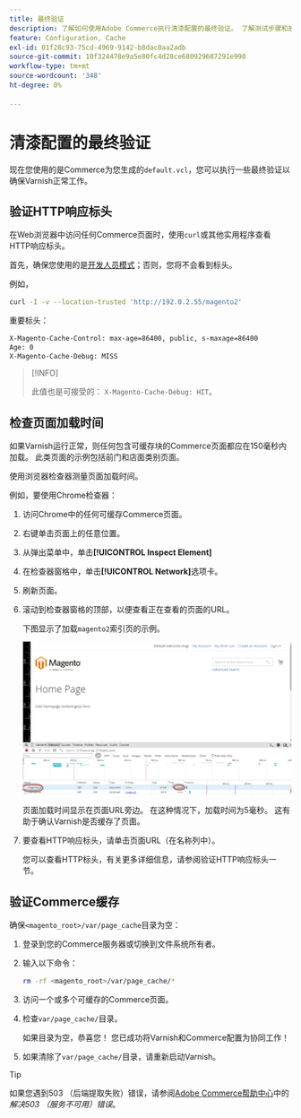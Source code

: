 ```yaml
---
title: 最终验证
description: 了解如何使用Adobe Commerce执行清漆配置的最终验证。 了解测试步骤和故障排除技术。
feature: Configuration, Cache
exl-id: 01f28c93-75cd-4969-9142-b8dac0aa2adb
source-git-commit: 10f324478e9a5e80fc4d28ce680929687291e990
workflow-type: tm+mt
source-wordcount: '348'
ht-degree: 0%

---
```


# 清漆配置的最终验证

现在您使用的是Commerce为您生成的`default.vcl`，您可以执行一些最终验证以确保Varnish正常工作。

## 验证HTTP响应标头

在Web浏览器中访问任何Commerce页面时，使用`curl`或其他实用程序查看HTTP响应标头。

首先，确保您使用的是[开发人员模式](../cli/set-mode.md#change-to-developer-mode)；否则，您将不会看到标头。

例如，

```bash
curl -I -v --location-trusted 'http://192.0.2.55/magento2'
```

重要标头：

```
X-Magento-Cache-Control: max-age=86400, public, s-maxage=86400
Age: 0
X-Magento-Cache-Debug: MISS
```

>[!INFO]
>
>此值也是可接受的： `X-Magento-Cache-Debug: HIT`。

## 检查页面加载时间

如果Varnish运行正常，则任何包含可缓存块的Commerce页面都应在150毫秒内加载。 此类页面的示例包括前门和店面类别页面。

使用浏览器检查器测量页面加载时间。

例如，要使用Chrome检查器：

1. 访问Chrome中的任何可缓存Commerce页面。
1. 右键单击页面上的任意位置。
1. 从弹出菜单中，单击&#x200B;**[!UICONTROL Inspect Element]**
1. 在检查器窗格中，单击&#x200B;**[!UICONTROL Network]**&#x200B;选项卡。
1. 刷新页面。
1. 滚动到检查器窗格的顶部，以便查看正在查看的页面的URL。

   下图显示了加载`magento2`索引页的示例。

   ![单击您正在查看的页面](../../assets/configuration/varnish-inspector.png)

   页面加载时间显示在页面URL旁边。 在这种情况下，加载时间为5毫秒。 这有助于确认Varnish是否缓存了页面。

1. 要查看HTTP响应标头，请单击页面URL（在名称列中）。

   您可以查看HTTP标头，有关更多详细信息，请参阅验证HTTP响应标头一节。

## 验证Commerce缓存

确保`<magento_root>/var/page_cache`目录为空：

1. 登录到您的Commerce服务器或切换到文件系统所有者。
1. 输入以下命令：

   ```bash
   rm -rf <magento_root>/var/page_cache/*
   ```

1. 访问一个或多个可缓存的Commerce页面。
1. 检查`var/page_cache/`目录。

   如果目录为空，恭喜您！ 您已成功将Varnish和Commerce配置为协同工作！

1. 如果清除了`var/page_cache/`目录，请重新启动Varnish。

>[!TIP]
>
>如果您遇到503 （后端提取失败）错误，请参阅[Adobe Commerce帮助中心](https://experienceleague.adobe.com/docs/commerce-knowledge-base/kb/troubleshooting/miscellaneous/troubleshooting-503-errors.html)中的&#x200B;_解决503 （服务不可用）错误_。
